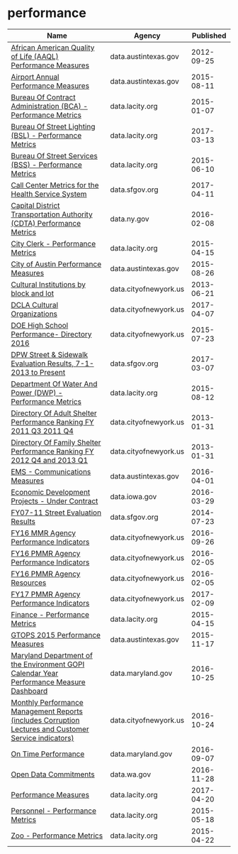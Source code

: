 # performance

Name | Agency | Published
---- | ---- | ---------
[African American Quality of Life (AAQL) Performance Measures](../socrata/7j64-2qf8.md) | data.austintexas.gov | 2012-09-25
[Airport Annual Performance Measures](../socrata/x4vz-3xdy.md) | data.austintexas.gov | 2015-08-11
[Bureau Of Contract Administration (BCA) - Performance Metrics](../socrata/xr6g-advn.md) | data.lacity.org | 2015-01-07
[Bureau Of Street Lighting (BSL) - Performance Metrics](../socrata/5y5q-d9ew.md) | data.lacity.org | 2017-03-13
[Bureau Of Street Services (BSS) - Performance Metrics](../socrata/qjsx-ic6b.md) | data.lacity.org | 2015-06-10
[Call Center Metrics for the Health Service System](../socrata/qz8r-q5ne.md) | data.sfgov.org | 2017-04-11
[Capital District Transportation Authority (CDTA) Performance Metrics](../socrata/q7iu-6j5f.md) | data.ny.gov | 2016-02-08
[City Clerk - Performance Metrics](../socrata/rz94-zctd.md) | data.lacity.org | 2015-04-15
[City of Austin Performance Measures](../socrata/vsbg-t3e9.md) | data.austintexas.gov | 2015-08-26
[Cultural Institutions by block and lot](../socrata/733r-da8r.md) | data.cityofnewyork.us | 2013-06-21
[DCLA Cultural Organizations](../socrata/u35m-9t32.md) | data.cityofnewyork.us | 2017-04-07
[DOE High School Performance- Directory 2016](../socrata/qvir-knu3.md) | data.cityofnewyork.us | 2015-07-23
[DPW Street & Sidewalk Evaluation Results, 7-1-2013 to Present](../socrata/83ki-hu3p.md) | data.sfgov.org | 2017-03-07
[Department Of Water And Power (DWP) - Performance Metrics](../socrata/skwd-zszg.md) | data.lacity.org | 2015-08-12
[Directory Of Adult Shelter Performance Ranking FY 2011 Q3 2011 Q4](../socrata/jhn3-4vdj.md) | data.cityofnewyork.us | 2013-01-31
[Directory Of Family Shelter Performance Ranking FY 2012 Q4 and 2013 Q1](../socrata/y7z5-rhh5.md) | data.cityofnewyork.us | 2013-01-31
[EMS - Communications Measures](../socrata/hjne-yn95.md) | data.austintexas.gov | 2016-04-01
[Economic Development Projects - Under Contract](../socrata/g6gr-2p55.md) | data.iowa.gov | 2016-03-29
[FY07-11 Street Evaluation Results](../socrata/i8y7-m763.md) | data.sfgov.org | 2014-07-23
[FY16 MMR Agency Performance Indicators](../socrata/8jfz-tjny.md) | data.cityofnewyork.us | 2016-09-26
[FY16 PMMR Agency Performance Indicators](../socrata/q5za-zqz7.md) | data.cityofnewyork.us | 2016-02-05
[FY16 PMMR Agency Resources](../socrata/7ceq-6nwu.md) | data.cityofnewyork.us | 2016-02-05
[FY17 PMMR Agency Performance Indicators](../socrata/him9-7gri.md) | data.cityofnewyork.us | 2017-02-09
[Finance - Performance Metrics](../socrata/7y6s-y8bd.md) | data.lacity.org | 2015-04-15
[GTOPS 2015 Performance Measures](../socrata/i8u6-gqak.md) | data.austintexas.gov | 2015-11-17
[Maryland Department of the Environment GOPI Calendar Year Performance Measure Dashboard](../socrata/qegv-e8qs.md) | data.maryland.gov | 2016-10-25
[Monthly Performance Management Reports (includes Corruption Lectures and Customer Service indicators)](../socrata/i8ua-bnkj.md) | data.cityofnewyork.us | 2016-10-24
[On Time Performance](../socrata/s7x9-aarw.md) | data.maryland.gov | 2016-09-07
[Open Data Commitments](../socrata/btuj-66g2.md) | data.wa.gov | 2016-11-28
[Performance Measures](../socrata/bywz-284j.md) | data.lacity.org | 2017-04-20
[Personnel - Performance Metrics](../socrata/bjf9-aept.md) | data.lacity.org | 2015-05-18
[Zoo - Performance Metrics](../socrata/5mwy-kfkk.md) | data.lacity.org | 2015-04-22

